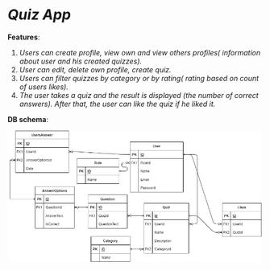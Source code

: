 # *Quiz App*
**Features**:     
1. *Users can create profile, view own and view others profiles( information about user and his created quizzes).*
2. *User can edit, delete own profile, create quiz.*
3. *Users can filter quizzes by category or by rating( rating based on count of users likes).*
4. *The user takes a quiz and the result is displayed (the number of correct answers). After that, the user can like the quiz if he liked it.*

**DB schema**:

![Текст с описанием картинки](/DB.png)
